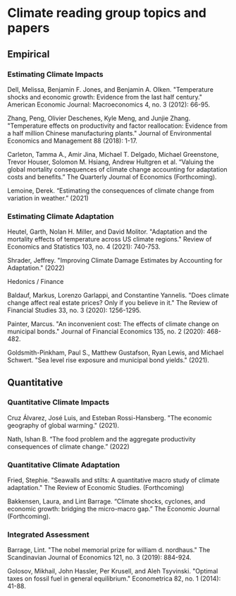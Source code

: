 # Climate reading group topics and papers

## Empirical

### Estimating Climate Impacts

Dell, Melissa, Benjamin F. Jones, and Benjamin A. Olken. "Temperature shocks and economic growth: Evidence from the last half century." American Economic Journal: Macroeconomics 4, no. 3 (2012): 66-95.

Zhang, Peng, Olivier Deschenes, Kyle Meng, and Junjie Zhang. "Temperature effects on productivity and factor reallocation: Evidence from a half million Chinese manufacturing plants." Journal of Environmental Economics and Management 88 (2018): 1-17.

Carleton, Tamma A., Amir Jina, Michael T. Delgado, Michael Greenstone, Trevor Houser, Solomon M. Hsiang, Andrew Hultgren et al. “Valuing the global mortality consequences of climate change accounting for adaptation costs and benefits.” The Quarterly Journal of Economics (Forthcoming).

Lemoine, Derek. “Estimating the consequences of climate change from variation in weather.” (2021)

### Estimating Climate Adaptation

Heutel, Garth, Nolan H. Miller, and David Molitor. "Adaptation and the mortality effects of temperature across US climate regions." Review of Economics and Statistics 103, no. 4 (2021): 740-753.

Shrader, Jeffrey. "Improving Climate Damage Estimates by Accounting for Adaptation." (2022)

Hedonics / Finance

Baldauf, Markus, Lorenzo Garlappi, and Constantine Yannelis. "Does climate change affect real estate prices? Only if you believe in it." The Review of Financial Studies 33, no. 3 (2020): 1256-1295.

Painter, Marcus. "An inconvenient cost: The effects of climate change on municipal bonds." Journal of Financial Economics 135, no. 2 (2020): 468-482.

Goldsmith-Pinkham, Paul S., Matthew Gustafson, Ryan Lewis, and Michael Schwert. "Sea level rise exposure and municipal bond yields." (2021).

## Quantitative

### Quantitative Climate Impacts

Cruz Álvarez, José Luis, and Esteban Rossi-Hansberg. "The economic geography of global warming." (2021).

Nath, Ishan B. “The food problem and the aggregate productivity consequences of climate change.” (2022)

### Quantitative Climate Adaptation

Fried, Stephie. "Seawalls and stilts: A quantitative macro study of climate adaptation." The Review of Economic Studies. (Forthcoming)

Bakkensen, Laura, and Lint Barrage. “Climate shocks, cyclones, and economic growth: bridging the micro-macro gap.” The Economic Journal (Forthcoming).

### Integrated Assessment

Barrage, Lint. "The nobel memorial prize for william d. nordhaus." The Scandinavian Journal of Economics 121, no. 3 (2019): 884-924.

Golosov, Mikhail, John Hassler, Per Krusell, and Aleh Tsyvinski. "Optimal taxes on fossil fuel in general equilibrium." Econometrica 82, no. 1 (2014): 41-88.

